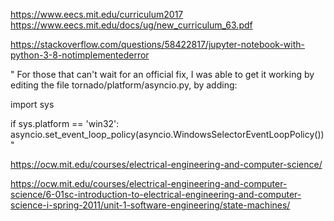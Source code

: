 https://www.eecs.mit.edu/curriculum2017
https://www.eecs.mit.edu/docs/ug/new_curriculum_63.pdf

https://stackoverflow.com/questions/58422817/jupyter-notebook-with-python-3-8-notimplementederror

"
For those that can't wait for an official fix, I was able to get it working by editing the file tornado/platform/asyncio.py, by adding:

import sys

if sys.platform == 'win32':
    asyncio.set_event_loop_policy(asyncio.WindowsSelectorEventLoopPolicy())"



https://ocw.mit.edu/courses/electrical-engineering-and-computer-science/

https://ocw.mit.edu/courses/electrical-engineering-and-computer-science/6-01sc-introduction-to-electrical-engineering-and-computer-science-i-spring-2011/unit-1-software-engineering/state-machines/
